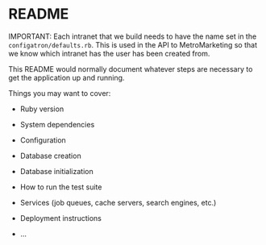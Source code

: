 # README

IMPORTANT: Each intranet that we build needs to have the name set in the `configatron/defaults.rb`. This is used in the API to MetroMarketing so that we know which intranet has the user has been created from.

This README would normally document whatever steps are necessary to get the
application up and running.

Things you may want to cover:

* Ruby version

* System dependencies

* Configuration

* Database creation

* Database initialization

* How to run the test suite

* Services (job queues, cache servers, search engines, etc.)

* Deployment instructions

* ...
